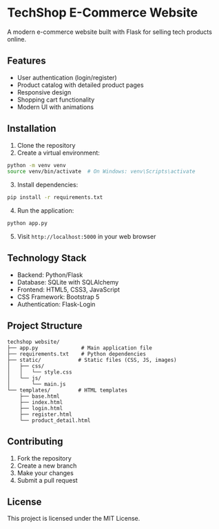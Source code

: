 # TechShop E-Commerce Website

A modern e-commerce website built with Flask for selling tech products online.

## Features

- User authentication (login/register)
- Product catalog with detailed product pages
- Responsive design
- Shopping cart functionality
- Modern UI with animations

## Installation

1. Clone the repository
2. Create a virtual environment:
```bash
python -m venv venv
source venv/bin/activate  # On Windows: venv\Scripts\activate
```

3. Install dependencies:
```bash
pip install -r requirements.txt
```

4. Run the application:
```bash
python app.py
```

5. Visit `http://localhost:5000` in your web browser

## Technology Stack

- Backend: Python/Flask
- Database: SQLite with SQLAlchemy
- Frontend: HTML5, CSS3, JavaScript
- CSS Framework: Bootstrap 5
- Authentication: Flask-Login

## Project Structure

```
techshop website/
├── app.py              # Main application file
├── requirements.txt    # Python dependencies
├── static/            # Static files (CSS, JS, images)
│   ├── css/
│   │   └── style.css
│   └── js/
│       └── main.js
└── templates/         # HTML templates
    ├── base.html
    ├── index.html
    ├── login.html
    ├── register.html
    └── product_detail.html
```

## Contributing

1. Fork the repository
2. Create a new branch
3. Make your changes
4. Submit a pull request

## License

This project is licensed under the MIT License.
